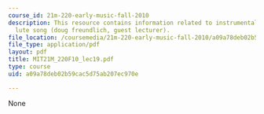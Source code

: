```yaml
---
course_id: 21m-220-early-music-fall-2010
description: This resource contains information related to instrumental music and
  lute song (doug freundlich, guest lecturer).
file_location: /coursemedia/21m-220-early-music-fall-2010/a09a78deb02b59cac5d75ab207ec970e_MIT21M_220F10_lec19.pdf
file_type: application/pdf
layout: pdf
title: MIT21M_220F10_lec19.pdf
type: course
uid: a09a78deb02b59cac5d75ab207ec970e

---
```

None